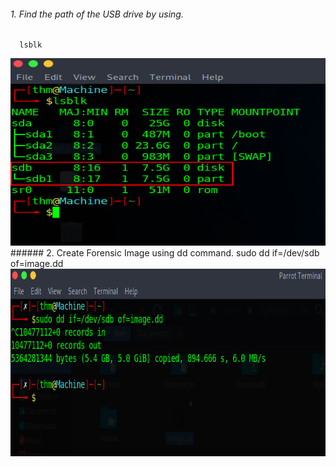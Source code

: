 ###### 1. Find the path of the USB drive by using.
      lsblk
<img src="1.lsblk.png" alt="Image Alt Text" width="600" height="300">
<!-- ![lsblk](1.lsblk.png) -->
###### 2. Create Forensic Image using dd command.
      sudo dd if=/dev/sdb of=image.dd
<img src="2.image.png" alt="Image Alt Text" width="600" height="300">
<!-- ![Image](2.image.png) -->
